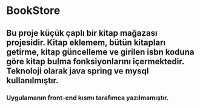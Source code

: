 # BookStore

## Bu proje küçük çaplı bir kitap mağazası projesidir. Kitap eklemem, bütün kitapları getirme, kitap güncelleme ve girilen isbn koduna göre kitap bulma fonksiyonlarını içermektedir. Teknoloji olarak java spring ve mysql kullanılmıştır. 

### Uygulamanın front-end kısmı tarafımca yazılmamıştır.
